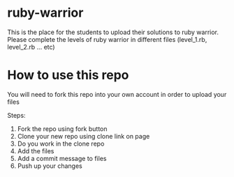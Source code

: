 ruby-warrior
============

This is the place for the students to upload their solutions to ruby warrior.
Please complete the levels of ruby warrior in different files (level_1.rb, level_2.rb ... etc)


How to use this repo
============
You will need to fork this repo into your own account in order to upload your files

Steps:
1) Fork the repo using fork button
2) Clone your new repo using clone link on page
3) Do you work in the clone repo
4) Add the files
5) Add a commit message to files
6) Push up your changes
